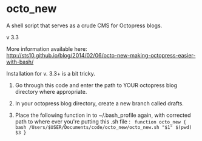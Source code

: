 octo_new
========

A shell script that serves as a crude CMS for Octopress blogs. 

v 3.3 

More information available here: http://sts10.github.io/blog/2014/02/06/octo-new-making-octopress-easier-with-bash/

Installation for v. 3.3+ is a bit tricky. 

1. Go through this code and enter the path to YOUR octopress blog directory where appropriate. 

2. In your octopress blog directory, create a new branch called drafts.

3. Place the following function in to ~/.bash_profile again, with corrected path to where ever you're putting this .sh file :
   ``` function octo_new { bash /Users/$USER/Documents/code/octo_new/octo_new.sh "$1" $(pwd) $3 }```



